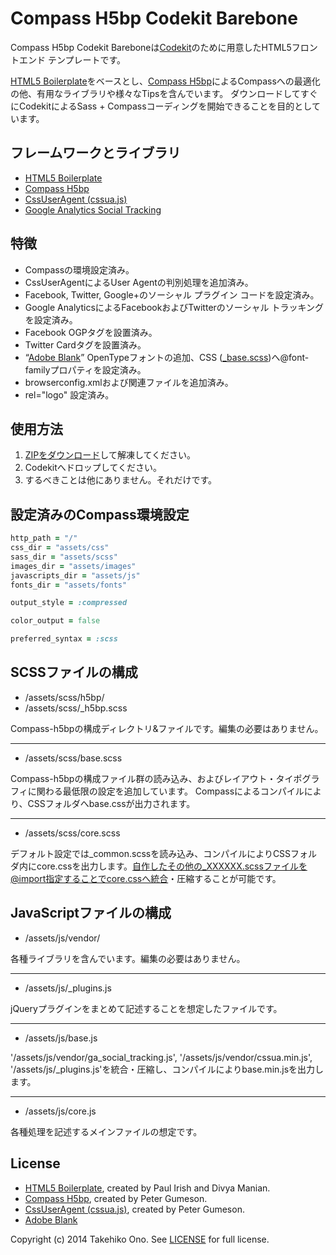 # Compass H5bp Codekit Barebone

Compass H5bp Codekit Bareboneは[Codekit](https://incident57.com/codekit/)のために用意したHTML5フロントエンド テンプレートです。

[HTML5 Boilerplate](http://html5boilerplate.com/)をベースとし、[Compass H5bp](https://github.com/sporkd/compass-h5bp)によるCompassへの最適化の他、有用なライブラリや様々なTipsを含んでいます。
ダウンロードしてすぐにCodekitによるSass + Compassコーディングを開始できることを目的としています。


## フレームワークとライブラリ

* [HTML5 Boilerplate](http://html5boilerplate.com/)
* [Compass H5bp](https://github.com/sporkd/compass-h5bp)
* [CssUserAgent (cssua.js)](http://cssuseragent.org)
* [Google Analytics Social Tracking](https://code.google.com/p/analytics-api-samples/source/browse/trunk/src/tracking/javascript/v5/social/ga_social_tracking.js)


## 特徴

* Compassの環境設定済み。
* CssUserAgentによるUser Agentの判別処理を追加済み。
* Facebook, Twitter, Google+のソーシャル プラグイン コードを設定済み。
* Google AnalyticsによるFacebookおよびTwitterのソーシャル トラッキングを設定済み。
* Facebook OGPタグを設置済み。
* Twitter Cardタグを設置済み。
* “[Adobe Blank](http://sourceforge.net/adobe/adobe-blank/)” OpenTypeフォントの追加、CSS ([_base.scss](https://github.com/onopko/compass-h5bp-codekit-barebone/blob/master/assets/scss/base.scss))へ@font-familyプロパティを設定済み。
* browserconfig.xmlおよび関連ファイルを追加済み。
* rel="logo" 設定済み。


## 使用方法

1. [ZIPをダウンロード](https://github.com/onopko/compass-h5bp-codekit-barebone/archive/master.zip)して解凍してください。
2. Codekitへドロップしてください。
3. するべきことは他にありません。それだけです。


## 設定済みのCompass環境設定

```ruby
http_path = "/"
css_dir = "assets/css"
sass_dir = "assets/scss"
images_dir = "assets/images"
javascripts_dir = "assets/js"
fonts_dir = "assets/fonts"

output_style = :compressed

color_output = false

preferred_syntax = :scss
```

## SCSSファイルの構成

* /assets/scss/h5bp/
* /assets/scss/_h5bp.scss

Compass-h5bpの構成ディレクトリ&ファイルです。編集の必要はありません。

---

* /assets/scss/base.scss

Compass-h5bpの構成ファイル群の読み込み、およびレイアウト・タイポグラフィに関わる最低限の設定を追加しています。
Compassによるコンパイルにより、CSSフォルダへbase.cssが出力されます。

---

* /assets/scss/core.scss

デフォルト設定では_common.scssを読み込み、コンパイルによりCSSフォルダ内にcore.cssを出力します。自作したその他の_XXXXXX.scssファイルを@import指定することでcore.cssへ統合・圧縮することが可能です。


## JavaScriptファイルの構成

* /assets/js/vendor/

各種ライブラリを含んでいます。編集の必要はありません。

---

* /assets/js/_plugins.js

jQueryプラグインをまとめて記述することを想定したファイルです。

---

* /assets/js/base.js

'/assets/js/vendor/ga_social_tracking.js', '/assets/js/vendor/cssua.min.js', '/assets/js/_plugins.js'を統合・圧縮し、コンパイルによりbase.min.jsを出力します。

---

* /assets/js/core.js

各種処理を記述するメインファイルの想定です。


## License

* [HTML5 Boilerplate](http://html5boilerplate.com/), created by Paul Irish and Divya Manian.
* [Compass H5bp](https://github.com/sporkd/compass-h5bp), created by Peter Gumeson.
* [CssUserAgent (cssua.js)](http://cssuseragent.org), created by Peter Gumeson.
* [Adobe Blank](http://sourceforge.net/adobe/adobe-blank/)

Copyright (c) 2014 Takehiko Ono. See [LICENSE](https://github.com/onopko/compass-h5bp-codekit-barebone/blob/master/LICENSE.md) for full license.
